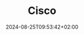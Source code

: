 ---
date: '2024-08-25T09:53:42+02:00' # date in which the content is created - defaults to "today"
title: 'Cisco'
draft: false # set to "true" if you want to hide the content 

university: "Cisco CCNA"
year: "2020 - Present"
degree: "Cisco Certified Network Associate - CSCO13607251"

---